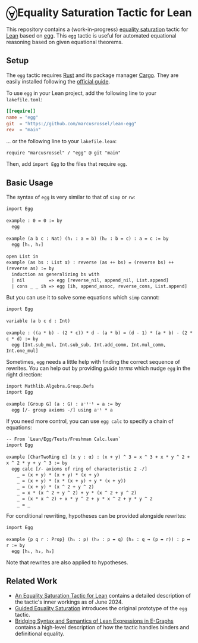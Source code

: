 # <img src="Docs/icon.png" alt="lean-egg logo" height="38" align="left"> Equality Saturation Tactic for Lean

This repository contains a (work-in-progress) [equality saturation](https://arxiv.org/abs/1012.1802) tactic for [Lean](https://lean-lang.org) based on [egg](https://egraphs-good.github.io). This `egg` tactic is useful for automated equational reasoning based on given equational theorems. 

## Setup

The `egg` tactic requires [Rust](https://www.rust-lang.org) and its package manager [Cargo](https://doc.rust-lang.org/cargo/). 
They are easily installed following the [official guide](https://doc.rust-lang.org/cargo/getting-started/installation.html).

To use `egg` in your Lean project, add the following line to your `lakefile.toml`:

```toml
[[require]]
name = "egg"
git  = "https://github.com/marcusrossel/lean-egg"
rev  = "main"
```

... or the following line to your `lakefile.lean`:

```lean
require "marcusrossel" / "egg" @ git "main"
```

Then, add `import Egg` to the files that require `egg`.

## Basic Usage

The syntax of `egg` is very similar to that of `simp` or `rw`:

```lean
import Egg

example : 0 = 0 := by
  egg

example (a b c : Nat) (h₁ : a = b) (h₂ : b = c) : a = c := by
  egg [h₁, h₂]

open List in
example (as bs : List α) : reverse (as ++ bs) = (reverse bs) ++ (reverse as) := by
  induction as generalizing bs with
  | nil         => egg [reverse_nil, append_nil, List.append]
  | cons _ _ ih => egg [ih, append_assoc, reverse_cons, List.append]
```

But you can use it to solve some equations which `simp` cannot:

```lean
import Egg

variable (a b c d : Int)

example : ((a * b) - (2 * c)) * d - (a * b) = (d - 1) * (a * b) - (2 * c * d) := by
  egg [Int.sub_mul, Int.sub_sub, Int.add_comm, Int.mul_comm, Int.one_mul]
```

Sometimes, `egg` needs a little help with finding the correct sequence of rewrites.
You can help out by providing _guide terms_ which nudge `egg` in the right direction:

```lean
import Mathlib.Algebra.Group.Defs
import Egg

example [Group G] (a : G) : a⁻¹⁻¹ = a := by
  egg [/- group axioms -/] using a⁻¹ * a
```

If you need more control, you can use `egg calc` to specify a chain of equations:

```lean
-- From `Lean/Egg/Tests/Freshman Calc.lean`
import Egg

example [CharTwoRing α] (x y : α) : (x + y) ^ 3 = x ^ 3 + x * y ^ 2 + x ^ 2 * y + y ^ 3 := by
  egg calc [/- axioms of ring of characteristic 2 -/]
    _ = (x + y) * (x + y) * (x + y)
    _ = (x + y) * (x * (x + y) + y * (x + y))
    _ = (x + y) * (x ^ 2 + y ^ 2)
    _ = x * (x ^ 2 + y ^ 2) + y * (x ^ 2 + y ^ 2)
    _ = (x * x ^ 2) + x * y ^ 2 + y * x ^ 2 + y * y ^ 2
    _ = _
```

For conditional rewriting, hypotheses can be provided alongside rewrites:

```lean
import Egg

example {p q r : Prop} (h₁ : p) (h₂ : p ↔ q) (h₃ : q → (p ↔ r)) : p ↔ r := by
  egg [h₁, h₂, h₃]
```

Note that rewrites are also applied to hypotheses.

## Related Work

* [An Equality Saturation Tactic for Lean](https://cfaed.tu-dresden.de/files/Images/people/chair-cc/theses/2407_Rossel_MA.pdf) contains a detailed description of the tactic's inner workings as of June 2024.
* [Guided Equality Saturation](https://dl.acm.org/doi/10.1145/3632900) introduces the original prototype of the `egg` tactic.
* [Bridging Syntax and Semantics of Lean Expressions in E-Graphs](http://arxiv.org/abs/2405.10188) contains a high-level description of how the tactic handles binders and definitional equality. 
